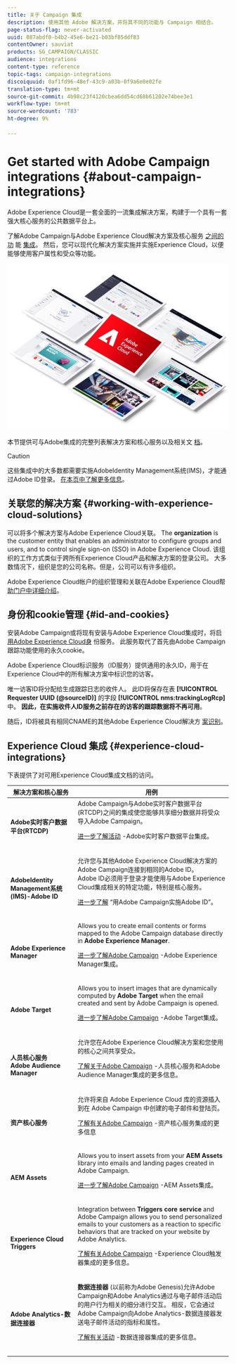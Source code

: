 ```yaml
---
title: 关于 Campaign 集成
description: 使用其他 Adobe 解决方案，并将其不同的功能与 Campaign 相结合。
page-status-flag: never-activated
uuid: 087abdf0-b4b2-45e6-be21-b03bf85ddf83
contentOwner: sauviat
products: SG_CAMPAIGN/CLASSIC
audience: integrations
content-type: reference
topic-tags: campaign-integrations
discoiquuid: 0af1fd96-48ef-43c9-a03b-0f9a6e0e02fe
translation-type: tm+mt
source-git-commit: 4b98c23f4120cbea6dd54cd68b61202e74bee3e1
workflow-type: tm+mt
source-wordcount: '783'
ht-degree: 9%

---
```



# Get started with Adobe Campaign integrations {#about-campaign-integrations}

Adobe Experience Cloud是一套全面的一流集成解决方案，构建于一个具有一套强大核心服务的公共数据平台上。

了解Adobe Campaign与Adobe Experience Cloud解决方案及核心服务 [之间的功](https://docs.adobe.com/content/help/en/core-services/interface/marketing-cloud-integrations.html) 能 [集成](https://docs.adobe.com/content/help/en/core-services/interface/about-core-services/core-services.html)。 然后，您可以现代化解决方案实施并实施Experience Cloud，以便能够使用客户属性和受众等功能。

![](assets/ExCloud-solutions.png)

本节提供可与Adobe集成的完整列表解决方案和核心服务以及相关文 [档](#experience-cloud-integrations)。

>[!CAUTION]
>
>这些集成中的大多数都需要实施AdobeIdentity Management系统(IMS)，才能通过Adobe ID登录。 [在本页中了解更多信息](../../integrations/using/about-adobe-id.md)。


## 关联您的解决方案 {#working-with-experience-cloud-solutions}

可以将多个解决方案与Adobe Experience Cloud关联。 The **organization** is the customer entity that enables an administrator to configure groups and users, and to control single sign-on (SSO) in Adobe Experience Cloud. 该组织的工作方式类似于跨所有Experience Cloud产品和解决方案的登录公司。 大多数情况下，组织是您的公司名称。但是，公司可以有许多组织。

Adobe Experience Cloud帐户的组织管理和关联在Adobe Experience Cloud帮 [助门户中详细介绍](https://docs.adobe.com/content/help/zh-Hans/core-services/interface/manage-users-and-products/organizations.html)。

## 身份和cookie管理 {#id-and-cookies}

安装Adobe Campaign或将现有安装与Adobe Experience Cloud集成时，将启 [用Adobe Experience Cloud身](https://docs.adobe.com/content/help/en/id-service/using/home.html) 份服务。 此服务取代了首先由Adobe Campaign跟踪功能使用的永久cookie。

Adobe Experience Cloud标识服务（ID服务）提供通用的永久ID，用于在Experience Cloud中的所有解决方案中标识您的访客。

唯一访客ID将分配给生成跟踪日志的收件人。 此ID将保存在表 **[!UICONTROL Requester UUID (@sourceID)]** 的字段 **[!UICONTROL nms:trackingLogRcp]** 中。 **因此，在实施收件人ID服务之前存在的访客的跟踪数据将不再可用**。

随后，ID将被具有相同CNAME的其他Adobe Experience Cloud解决方 [案识别](https://docs.adobe.com/content/help/en/id-service/using/reference/analytics-reference/cname.html)。

## Experience Cloud 集成 {#experience-cloud-integrations}

下表提供了对可用Experience Cloud集成文档的访问。

<table> 
 <thead> 
  <tr> 
   <th> 解决方案和核心服务<br /> </th> 
   <th> 用例<br /> </th> 
  </tr> 
 </thead> 
 <tbody> 
  <tr> 
   <td> <strong>Adobe实时客户数据平台(RTCDP)</strong><br /> </td> 
   <td> Adobe Campaign与Adobe实时客户数据平台(RTCDP)之间的集成使您能够共享细分数据并将受众导入Adobe Campaign。<br /> <p><a href="https://docs.adobe.com/content/help/en/experience-platform/rtcdp/destinations/destinations-cat/adobe-destinations/adobe-campaign-destination.html">进一步了解活动</a> -Adobe实时客户数据平台集成。</p><br /> </td> 
  </tr> 
  <tr> 
   <td> <strong>AdobeIdentity Management系统(IMS)-Adobe ID</strong><br /> </td> 
   <td> 允许您与其他Adobe Experience Cloud解决方案的Adobe Campaign连接到相同的Adobe ID。<br /> Adobe ID必须用于登录才能使用与Adobe Experience Cloud集成相关的特定功能，特别是核心服务。<br /> <p><a href="../../integrations/using/about-adobe-id.md">进一步了解</a> “用Adobe Campaign实施Adobe ID”。</p><br /> </td> 
  </tr> 
  <tr> 
   <td> <strong>Adobe Experience Manager</strong><br /> </td> 
   <td> Allows you to create email contents or forms mapped to the Adobe Campaign database directly in <strong>Adobe Experience Manager</strong>.<br /> <p><a href="../../integrations/using/about-adobe-experience-manager.md">进一步了解Adobe Campaign</a> -Adobe Experience Manager集成。</p><br /> </td> 
  </tr> 
  <tr> 
   <td> <strong>Adobe Target</strong><br /> </td> 
   <td> Allows you to insert images that are dynamically computed by <strong>Adobe Target</strong> when the email created and sent by Adobe Campaign is opened.<br /> <p><a href="../../integrations/using/integrating-with-adobe-target.md">进一步了解Adobe Campaign</a> -Adobe Target集成。</p><br /> </td> 
  </tr> 
  <tr> 
   <td> <strong>人员核心服务</strong><br /><strong>Adobe Audience Manager</strong><br /> </td> 
   <td> 允许您在Adobe Experience Cloud解决方案和您使用的核心之间共享受众。<br /> <p><a href="../../integrations/using/sharing-audiences-with-adobe-experience-cloud.md">了解关于Adobe Campaign</a> -人员核心服务和Adobe Audience Manager集成的更多信息。</p><br /> </td> 
  </tr> 
  <tr> 
   <td> <strong>资产核心服务</strong><br /> </td> 
   <td> 允许将来自 Adobe Experience Cloud 库的资源插入到在 Adobe Campaign 中创建的电子邮件和登陆页。<br /> <p><a href="../../integrations/using/configuring-access-to-assets.md#integrating-with-experience-cloud-assets">了解有关Adobe Campaign</a> -资产核心服务集成的更多信息</p><br /> </td> 
  </tr> 
  <tr> 
   <td> <strong>AEM Assets</strong><br /> </td> 
   <td> Allows you to insert assets from your <strong>AEM Assets</strong> library into emails and landing pages created in Adobe Campaign.<br /> <p><a href="../../integrations/using/configuring-access-to-assets.md#integrating-with-aem-assets">进一步了解Adobe Campaign</a> -AEM Assets集成。</p><br /> </td> 
  </tr> 
  <tr> 
   <td> <strong>Experience Cloud Triggers</strong><br /> </td> 
   <td> Integration between <strong>Triggers core service</strong> and Adobe Campaign allows you to send personalized emails to your customers as a reaction to specific behaviors that are tracked on your website by Adobe Analytics.<br /> <p><a href="https://helpx.adobe.com/cn/campaign/kb/triggers-and-campaign.html">了解有关Adobe Campaign</a> -Experience Cloud触发器集成的更多信息。</p><br /> </td> 
  </tr> 
  <tr> 
   <td> <strong>Adobe Analytics-数据连接器</strong><br /> </td> 
   <td> <strong>数据连接器</strong> (以前称为Adobe Genesis)允许Adobe Campaign和Adobe Analytics通过与电子邮件活动后的用户行为相关的细分进行交互。 相反，它会通过Adobe Campaign向Adobe Analytics-数据连接器发送电子邮件活动的指标和属性。<br /> <p><a href="../../platform/using/adobe-analytics-data-connector.md">了解有关活动</a> -数据连接器集成的更多信息。</p><br /> </td> 
  </tr> 
 </tbody> 
</table>

